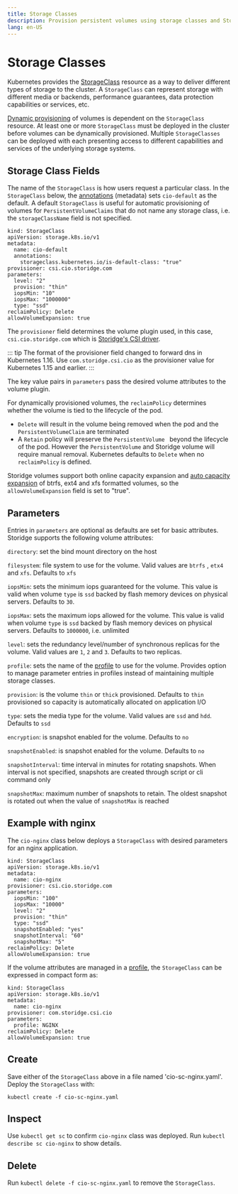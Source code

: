 ```yaml
---
title: Storage Classes
description: Provision persistent volumes using storage classes and Storidge profiles
lang: en-US
---
```


# Storage Classes

Kubernetes provides the [StorageClass](https://kubernetes.io/docs/concepts/storage/storage-classes/) resource as a way to deliver different types of storage to the cluster. A `StorageClass` can represent storage with different media or backends, performance guarantees, data protection capabilities or services, etc.

[Dynamic provisioning](https://kubernetes.io/docs/concepts/storage/dynamic-provisioning/) of volumes is dependent on the `StorageClass` resource. At least one or more `StorageClass` must be deployed in the cluster before volumes can be dynamically provisioned. Multiple `StorageClasses` can be deployed with each presenting access to different capabilities and services of the underlying storage systems.

## Storage Class Fields

The name of the `StorageClass` is how users request a particular class. In the `StorageClass` below, the [annotations](https://kubernetes.io/docs/concepts/overview/working-with-objects/annotations/) (metadata) sets `cio-default` as the default. A default `StorageClass` is useful for automatic provisioning of volumes for `PersistentVolumeClaims` that do not name any storage class, i.e. the `storageClassName` field is not specified.

```
kind: StorageClass
apiVersion: storage.k8s.io/v1
metadata:
  name: cio-default
  annotations:
    storageclass.kubernetes.io/is-default-class: "true"
provisioner: csi.cio.storidge.com
parameters:
  level: "2"
  provision: "thin"
  iopsMin: "10"
  iopsMax: "1000000"
  type: "ssd"
reclaimPolicy: Delete
allowVolumeExpansion: true
```

The `provisioner` field determines the volume plugin used, in this case, `csi.cio.storidge.com` which is [Storidge's CSI driver](https://hub.docker.com/_/storidge-csi-driver).

::: tip
The format of the provisioner field changed to forward dns in Kubernetes 1.16. Use `com.storidge.csi.cio` as the provisioner value for Kubernetes 1.15 and earlier.
:::

The key value pairs in  `parameters` pass the desired volume attributes to the volume plugin.

For dynamically provisioned volumes, the `reclaimPolicy` determines whether the volume is tied to the lifecycle of the pod.  

- `Delete` will result in the volume being removed when the pod and the `PersistentVolumeClaim` are terminated
- A `Retain` policy will preserve the `PersistentVolume ` beyond the lifecycle of the pod. However the `PersistentVolume` and Storidge volume will require manual removal. Kubernetes defaults to `Delete` when no `reclaimPolicy` is defined.

Storidge volumes support both online capacity expansion and [auto capacity expansion](https://guide.storidge.com/getting_started/autoexpand.html) of btrfs, ext4 and xfs formatted volumes, so the `allowVolumeExpansion` field is set to "true".

## Parameters

Entries in `parameters` are optional as defaults are set for basic attributes. Storidge supports the following volume attributes:

`directory`:  set the bind mount directory on the host

`filesystem`:  file system to use for the volume. Valid values are `btrfs` , `etx4` and `xfs`. Defaults to `xfs`  

`iopsMin`:  sets the minimum iops guaranteed for the volume. This value is valid when volume `type` is `ssd` backed by flash memory devices on physical servers. Defaults to `30`.  

`iopsMax`:  sets the maximum iops allowed for the volume. This value is valid when volume `type` is `ssd` backed by flash memory devices on physical servers. Defaults to `1000000`, i.e. unlimited

`level`:  sets the redundancy level/number of synchronous replicas for the volume. Valid values are `1`, `2` and `3`. Defaults to two replicas.

`profile`:  sets the name of the [profile](https://storidge.com/docs/profiles/) to use for the volume. Provides option to manage parameter entries in profiles instead of maintaining multiple storage classes.

`provision`:  is the volume `thin` or `thick` provisioned. Defaults to `thin ` provisioned so capacity is automatically allocated on application I/O

`type`:   sets the media type for the volume. Valid values are `ssd` and `hdd`. Defaults to `ssd`

`encryption`:  is snapshot enabled for the volume. Defaults to `no`  

`snapshotEnabled`:  is snapshot enabled for the volume. Defaults to `no`  

`snapshotInterval`:  time interval in minutes for rotating snapshots. When interval is not specified, snapshots are created through script or cli command only

`snapshotMax`:  maximum number of snapshots to retain. The oldest snapshot is rotated out when the value of `snapshotMax` is reached

## Example with nginx

The `cio-nginx` class below deploys a `StorageClass` with desired parameters for an nginx application.

```
kind: StorageClass
apiVersion: storage.k8s.io/v1
metadata:
  name: cio-nginx
provisioner: csi.cio.storidge.com
parameters:
  iopsMin: "100"
  iopsMax: "10000"  
  level: "2"
  provision: "thin"
  type: "ssd"
  snapshotEnabled: "yes"
  snapshotInterval: "60"
  snapshotMax: "5"
reclaimPolicy: Delete
allowVolumeExpansion: true
```

If the volume attributes are managed in a [profile](https://docs.storidge.com/cio_cli/profile.html), the `StorageClass` can be expressed in compact form as:

```
kind: StorageClass
apiVersion: storage.k8s.io/v1
metadata:
  name: cio-nginx
provisioner: com.storidge.csi.cio
parameters:
  profile: NGINX
reclaimPolicy: Delete
allowVolumeExpansion: true
```

## Create

Save either of the `StorageClass` above in a file named 'cio-sc-nginx.yaml'. Deploy the `StorageClass` with:

`kubectl create -f cio-sc-nginx.yaml`

## Inspect

Use `kubectl get sc` to confirm `cio-nginx` class was deployed. Run `kubectl describe sc cio-nginx` to show details.

## Delete

Run `kubectl delete -f cio-sc-nginx.yaml` to remove the `StorageClass`.
